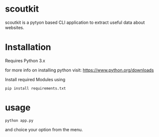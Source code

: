 # scoutkit
scoutkit is a pytyon based CLI application to extract useful data about websites.

# Installation
Requires Python 3.x 

for more info on installing python visit:
https://www.python.org/downloads

Install required Modules using

`pip install requirements.txt`

# usage

`python app.py`

 and choice your option from the menu.

